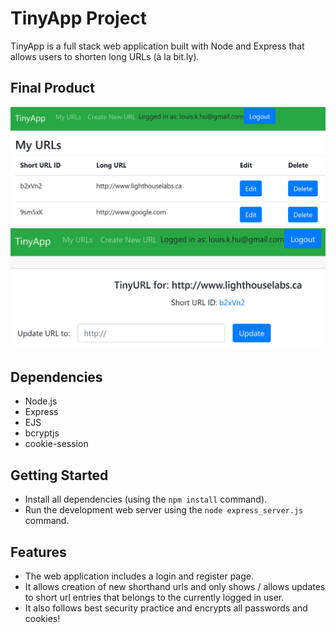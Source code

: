 # TinyApp Project

TinyApp is a full stack web application built with Node and Express that allows users to shorten long URLs (à la bit.ly).

## Final Product


!["screenshot of urls list"](https://github.com/Racingwind/tinyapp/blob/master/docs/urls-page.PNG?raw=true)
!["screenshot of an url entry"](https://github.com/Racingwind/tinyapp/blob/master/docs/shorturl-entry.PNG?raw=true)


## Dependencies

- Node.js
- Express
- EJS
- bcryptjs
- cookie-session

## Getting Started

- Install all dependencies (using the `npm install` command).
- Run the development web server using the `node express_server.js` command.

## Features

- The web application includes a login and register page.
- It allows creation of new shorthand urls and only shows / allows updates to short url entries that belongs to the currently logged in user.
- It also follows best security practice and encrypts all passwords and cookies!